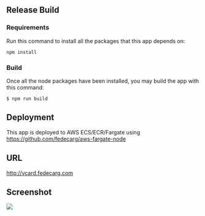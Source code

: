 ## Release Build
### Requirements
Run this command to install all the packages that this app depends on:
```
npm install
```

### Build
Once all the node packages have been installed, you may build the app with this command:
```
$ npm run build
```

## Deployment
This app is deployed to AWS ECS/ECR/Fargate using https://github.com/fedecarg/aws-fargate-node

## URL
http://vcard.fedecarg.com

## Screenshot
![](https://raw.githubusercontent.com/fedecarg/fedecarg.github.io/master/images/vcard.png)
